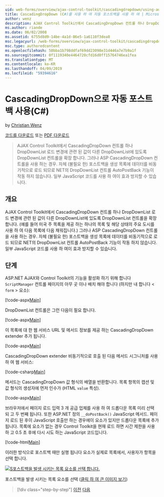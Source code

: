 ```yaml
---
uid: web-forms/overview/ajax-control-toolkit/cascadingdropdown/using-auto-postback-with-cascadingdropdown-cs
title: CascadingDropDown (C#)를 사용 하 여 자동 포스트백을 사용 하 여 | Microsoft Docs
author: wenz
description: AJAX Control Toolkit에서 CascadingDropDown 컨트롤 하나 DropDownList 로드 변경에 관련 된 값이 anoth에 있도록 DropDownList 컨트롤을 확장 하는 중...
ms.author: riande
ms.date: 06/02/2008
ms.assetid: 6755d8d9-14be-4a1d-86e5-1a6110f3dea8
msc.legacyurl: /web-forms/overview/ajax-control-toolkit/cascadingdropdown/using-auto-postback-with-cascadingdropdown-cs
msc.type: authoredcontent
ms.openlocfilehash: 50bba1b798ddfaf69dd23098e31d446a7e7b9a1f
ms.sourcegitcommit: 0f1119340e4464720cfd16d0ff15764746ea1fea
ms.translationtype: MT
ms.contentlocale: ko-KR
ms.lasthandoff: 04/09/2019
ms.locfileid: "59394616"
---
```

# <a name="using-auto-postback-with-cascadingdropdown-c"></a>CascadingDropDown으로 자동 포스트백 사용(C#)

by [Christian Wenz](https://github.com/wenz)

[코드를 다운로드](http://download.microsoft.com/download/9/0/7/907760b1-2c60-4f81-aeb6-ca416a573b0d/cascadingdropdown3.cs.zip) 또는 [PDF 다운로드](http://download.microsoft.com/download/2/d/c/2dc10e34-6983-41d4-9c08-f78f5387d32b/cascadingdropdown3CS.pdf)

> AJAX Control Toolkit에서 CascadingDropDown 컨트롤 하나 DropDownList 로드 변경에 관련 된 값이 다른 DropDownList에 있도록 DropDownList 컨트롤을 확장 합니다. 그러나 ASP CascadingDropDown 컨트롤을 사용 하는 경우. 자체 (불필요 한) 포스트백을 생성 목록에 데이터를 비동기적으로 로드 되므로 NET의 DropDownList 컨트롤 AutoPostBack 기능이 작동 하지 않습니다. 일부 JavaScript 코드를 사용 하 여이 효과 방지할 수 있습니다.


## <a name="overview"></a>개요

AJAX Control Toolkit에서 CascadingDropDown 컨트롤 하나 DropDownList 로드 변경에 관련 된 값이 다른 DropDownList에 있도록 DropDownList 컨트롤을 확장 합니다. (예를 들어 미국 주 목록을 제공 하는 하나의 목록 및 해당 상태의 주요 도시를 사용 하 여 다음 목록에 다음 채워집니다.) 그러나 ASP CascadingDropDown 컨트롤을 사용 하는 경우. 자체 (불필요 한) 포스트백을 생성 목록에 데이터를 비동기적으로 로드 되므로 NET의 DropDownList 컨트롤 AutoPostBack 기능이 작동 하지 않습니다. 일부 JavaScript 코드를 사용 하 여이 효과 방지할 수 있습니다.

## <a name="steps"></a>단계

ASP.NET AJAX와 Control Toolkit의 기능을 활성화 하기 위해 합니다 `ScriptManager` 컨트롤 페이지의 아무 곳 이나 배치 해야 합니다 (하지만 내 합니다 &lt; `form` &gt; 요소):

[!code-aspx[Main](using-auto-postback-with-cascadingdropdown-cs/samples/sample1.aspx)]

DropDownList 컨트롤은 그런 다음이 필요 합니다.

[!code-aspx[Main](using-auto-postback-with-cascadingdropdown-cs/samples/sample2.aspx)]

이 목록에 대 한 웹 서비스 URL 및 메서드 정보를 제공 하는 CascadingDropDown extender 추가 됩니다.

[!code-aspx[Main](using-auto-postback-with-cascadingdropdown-cs/samples/sample3.aspx)]

CascadingDropDown extender 비동기적으로 호출 된 다음 메서드 시그니처를 사용 하 여 웹 서비스:

[!code-csharp[Main](using-auto-postback-with-cascadingdropdown-cs/samples/sample4.cs)]

메서드는 CascadingDropDown 값 형식의 배열을 반환합니다. 목록 항목의 캡션 및 값 형식의 생성자에 먼저 인수가 (HTML `value` 특성).

[!code-aspx[Main](using-auto-postback-with-cascadingdropdown-cs/samples/sample5.aspx)]

브라우저에서 페이지 로드 입력 3 개 공급 업체를 사용 하 여 드롭다운 목록 미리 선택 되 고 두 번째 됩니다. 또한 ASP.NET 정의 `__doPostBack()` JavaScript 메서드. 페이지 로드 된 후이 JavaScript 호출만 하는 경우에이 요소가 있지만 드롭다운 목록에 추가 됩니다. 목록에 요소가 없는 경우 Control Toolkit을 현재 로드 하면 시간 제한을 사용 하 고 0.5 초 후에 다시 시도 하는 JavaScript 코드입니다.

[!code-html[Main](using-auto-postback-with-cascadingdropdown-cs/samples/sample6.html)]

이러한 방식으로 포스트백 때만 실행 됩니다 요소가 실제로 목록에서, 사용자가 항목을 선택 합니다.


[![S포스트백을 발생 시키는 목록 요소를 선택 합니다.](using-auto-postback-with-cascadingdropdown-cs/_static/image2.png)](using-auto-postback-with-cascadingdropdown-cs/_static/image1.png)

포스트백을 발생 시키는 목록 요소를 선택 ([클릭 하 여 큰 이미지 보기](using-auto-postback-with-cascadingdropdown-cs/_static/image3.png))

> [!div class="step-by-step"]
> [이전](presetting-list-entries-with-cascadingdropdown-cs.md)
> [다음](filling-a-list-using-cascadingdropdown-vb.md)
